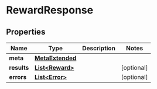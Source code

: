 

# RewardResponse


## Properties

Name | Type | Description | Notes
------------ | ------------- | ------------- | -------------
**meta** | [**MetaExtended**](MetaExtended.md) |  | 
**results** | [**List&lt;Reward&gt;**](Reward.md) |  |  [optional]
**errors** | [**List&lt;Error&gt;**](Error.md) |  |  [optional]



